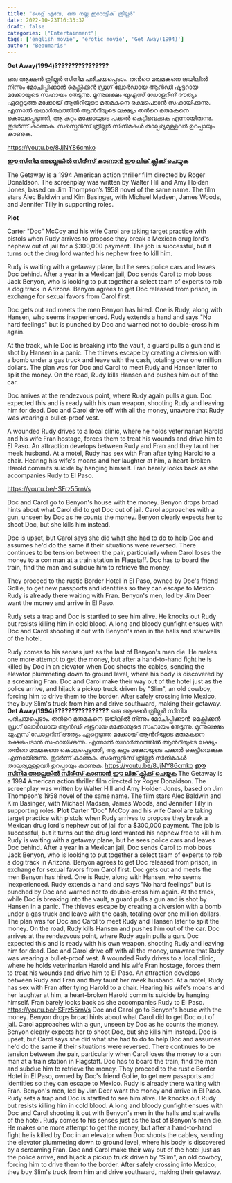 ```yaml
---
title: "ഗെറ്റ് എവേ, ഒരു നല്ല ഇറോട്ടിക് ത്രില്ലർ"
date: 2022-10-23T16:33:32
draft: false
categories: ["Entertainment"]
tags: ['english movie', 'erotic movie', 'Get Away(1994)']
author: "Beaumaris"
---
```


<strong>Get Away(1994)????????????????</strong>

ഒരു ആക്ഷൻ ത്രില്ലർ സിനിമ പരിചയപ്പെടാം. തൻറെ മരുമകനെ ജയിലിൽ നിന്നും മോചിപ്പിക്കാൻ മെക്സിക്കൻ ഡ്രഗ് ലോർഡായ ആൻഡി ഷൂട്ടറായ മക്കോയുടെ സഹായം തേടുന്നു. മൂന്നുലക്ഷം യുഎസ് ഡോളറിന് ദൗത്യം ഏറ്റെടുത്ത മക്കോയ് ആൻറിയുടെ മരുമകനെ രക്ഷപെടാൻ സഹായിക്കുന്നു. എന്നാൽ യഥാർത്ഥത്തിൽ ആൻറിയുടെ ലക്ഷ്യം തൻറെ മരുമകനെ കൊലപ്പെടുത്തി, ആ കുറ്റം മക്കോയുടെ പക്കൽ കെട്ടിവെക്കുക എന്നായിരുന്നു. തുടർന്ന് കാണുക. സസ്പെൻസ് ത്രില്ലർ സിനിമകൾ താല്പര്യമുള്ളവർ ഉറപ്പായും കാണുക.

https://youtu.be/8JjNY86cmko

<a href="https://t.me/cinemareviewsjsjks"><b>ഈ സിനിമ അല്ലെങ്കിൽ സീരീസ് കാണാൻ ഈ ലിങ്ക് ക്ലിക്ക് ചെയ്യുക</b></a>

The Getaway is a 1994 American action thriller film directed by Roger Donaldson. The screenplay was written by Walter Hill and Amy Holden Jones, based on Jim Thompson’s 1958 novel of the same name. The film stars Alec Baldwin and Kim Basinger, with Michael Madsen, James Woods, and Jennifer Tilly in supporting roles.

<strong>Plot</strong>

Carter "Doc" McCoy and his wife Carol are taking target practice with pistols when Rudy arrives to propose they break a Mexican drug lord's nephew out of jail for a $300,000 payment. The job is successful, but it turns out the drug lord wanted his nephew free to kill him.

Rudy is waiting with a getaway plane, but he sees police cars and leaves Doc behind. After a year in a Mexican jail, Doc sends Carol to mob boss Jack Benyon, who is looking to put together a select team of experts to rob a dog track in Arizona. Benyon agrees to get Doc released from prison, in exchange for sexual favors from Carol first.

Doc gets out and meets the men Benyon has hired. One is Rudy, along with Hansen, who seems inexperienced. Rudy extends a hand and says "No hard feelings" but is punched by Doc and warned not to double-cross him again.

At the track, while Doc is breaking into the vault, a guard pulls a gun and is shot by Hansen in a panic. The thieves escape by creating a diversion with a bomb under a gas truck and leave with the cash, totaling over one million dollars. The plan was for Doc and Carol to meet Rudy and Hansen later to split the money. On the road, Rudy kills Hansen and pushes him out of the car.

Doc arrives at the rendezvous point, where Rudy again pulls a gun. Doc expected this and is ready with his own weapon, shooting Rudy and leaving him for dead. Doc and Carol drive off with all the money, unaware that Rudy was wearing a bullet-proof vest.

A wounded Rudy drives to a local clinic, where he holds veterinarian Harold and his wife Fran hostage, forces them to treat his wounds and drive him to El Paso. An attraction develops between Rudy and Fran and they taunt her meek husband. At a motel, Rudy has sex with Fran after tying Harold to a chair. Hearing his wife's moans and her laughter at him, a heart-broken Harold commits suicide by hanging himself. Fran barely looks back as she accompanies Rudy to El Paso.

https://youtu.be/-SFrz55rnVs

Doc and Carol go to Benyon's house with the money. Benyon drops broad hints about what Carol did to get Doc out of jail. Carol approaches with a gun, unseen by Doc as he counts the money. Benyon clearly expects her to shoot Doc, but she kills him instead.

Doc is upset, but Carol says she did what she had to do to help Doc and assumes he'd do the same if their situations were reversed. There continues to be tension between the pair, particularly when Carol loses the money to a con man at a train station in Flagstaff. Doc has to board the train, find the man and subdue him to retrieve the money.

They proceed to the rustic Border Hotel in El Paso, owned by Doc's friend Gollie, to get new passports and identities so they can escape to Mexico. Rudy is already there waiting with Fran. Benyon's men, led by Jim Deer want the money and arrive in El Paso.

Rudy sets a trap and Doc is startled to see him alive. He knocks out Rudy but resists killing him in cold blood. A long and bloody gunfight ensues with Doc and Carol shooting it out with Benyon's men in the halls and stairwells of the hotel.

Rudy comes to his senses just as the last of Benyon's men die. He makes one more attempt to get the money, but after a hand-to-hand fight he is killed by Doc in an elevator when Doc shoots the cables, sending the elevator plummeting down to ground level, where his body is discovered by a screaming Fran. Doc and Carol make their way out of the hotel just as the police arrive, and hijack a pickup truck driven by "Slim", an old cowboy, forcing him to drive them to the border. After safely crossing into Mexico, they buy Slim's truck from him and drive southward, making their getaway.
**Get Away(1994)????????????????** ഒരു ആക്ഷൻ ത്രില്ലർ സിനിമ പരിചയപ്പെടാം. തൻറെ മരുമകനെ ജയിലിൽ നിന്നും മോചിപ്പിക്കാൻ മെക്സിക്കൻ ഡ്രഗ് ലോർഡായ ആൻഡി ഷൂട്ടറായ മക്കോയുടെ സഹായം തേടുന്നു. മൂന്നുലക്ഷം യുഎസ് ഡോളറിന് ദൗത്യം ഏറ്റെടുത്ത മക്കോയ് ആൻറിയുടെ മരുമകനെ രക്ഷപെടാൻ സഹായിക്കുന്നു. എന്നാൽ യഥാർത്ഥത്തിൽ ആൻറിയുടെ ലക്ഷ്യം തൻറെ മരുമകനെ കൊലപ്പെടുത്തി, ആ കുറ്റം മക്കോയുടെ പക്കൽ കെട്ടിവെക്കുക എന്നായിരുന്നു. തുടർന്ന് കാണുക. സസ്പെൻസ് ത്രില്ലർ സിനിമകൾ താല്പര്യമുള്ളവർ ഉറപ്പായും കാണുക. https://youtu.be/8JjNY86cmko [**ഈ സിനിമ അല്ലെങ്കിൽ സീരീസ് കാണാൻ ഈ ലിങ്ക് ക്ലിക്ക് ചെയ്യുക**](https://t.me/cinemareviewsjsjks) The Getaway is a 1994 American action thriller film directed by Roger Donaldson. The screenplay was written by Walter Hill and Amy Holden Jones, based on Jim Thompson’s 1958 novel of the same name. The film stars Alec Baldwin and Kim Basinger, with Michael Madsen, James Woods, and Jennifer Tilly in supporting roles. **Plot** Carter "Doc" McCoy and his wife Carol are taking target practice with pistols when Rudy arrives to propose they break a Mexican drug lord's nephew out of jail for a $300,000 payment. The job is successful, but it turns out the drug lord wanted his nephew free to kill him. Rudy is waiting with a getaway plane, but he sees police cars and leaves Doc behind. After a year in a Mexican jail, Doc sends Carol to mob boss Jack Benyon, who is looking to put together a select team of experts to rob a dog track in Arizona. Benyon agrees to get Doc released from prison, in exchange for sexual favors from Carol first. Doc gets out and meets the men Benyon has hired. One is Rudy, along with Hansen, who seems inexperienced. Rudy extends a hand and says "No hard feelings" but is punched by Doc and warned not to double-cross him again. At the track, while Doc is breaking into the vault, a guard pulls a gun and is shot by Hansen in a panic. The thieves escape by creating a diversion with a bomb under a gas truck and leave with the cash, totaling over one million dollars. The plan was for Doc and Carol to meet Rudy and Hansen later to split the money. On the road, Rudy kills Hansen and pushes him out of the car. Doc arrives at the rendezvous point, where Rudy again pulls a gun. Doc expected this and is ready with his own weapon, shooting Rudy and leaving him for dead. Doc and Carol drive off with all the money, unaware that Rudy was wearing a bullet-proof vest. A wounded Rudy drives to a local clinic, where he holds veterinarian Harold and his wife Fran hostage, forces them to treat his wounds and drive him to El Paso. An attraction develops between Rudy and Fran and they taunt her meek husband. At a motel, Rudy has sex with Fran after tying Harold to a chair. Hearing his wife's moans and her laughter at him, a heart-broken Harold commits suicide by hanging himself. Fran barely looks back as she accompanies Rudy to El Paso. https://youtu.be/-SFrz55rnVs Doc and Carol go to Benyon's house with the money. Benyon drops broad hints about what Carol did to get Doc out of jail. Carol approaches with a gun, unseen by Doc as he counts the money. Benyon clearly expects her to shoot Doc, but she kills him instead. Doc is upset, but Carol says she did what she had to do to help Doc and assumes he'd do the same if their situations were reversed. There continues to be tension between the pair, particularly when Carol loses the money to a con man at a train station in Flagstaff. Doc has to board the train, find the man and subdue him to retrieve the money. They proceed to the rustic Border Hotel in El Paso, owned by Doc's friend Gollie, to get new passports and identities so they can escape to Mexico. Rudy is already there waiting with Fran. Benyon's men, led by Jim Deer want the money and arrive in El Paso. Rudy sets a trap and Doc is startled to see him alive. He knocks out Rudy but resists killing him in cold blood. A long and bloody gunfight ensues with Doc and Carol shooting it out with Benyon's men in the halls and stairwells of the hotel. Rudy comes to his senses just as the last of Benyon's men die. He makes one more attempt to get the money, but after a hand-to-hand fight he is killed by Doc in an elevator when Doc shoots the cables, sending the elevator plummeting down to ground level, where his body is discovered by a screaming Fran. Doc and Carol make their way out of the hotel just as the police arrive, and hijack a pickup truck driven by "Slim", an old cowboy, forcing him to drive them to the border. After safely crossing into Mexico, they buy Slim's truck from him and drive southward, making their getaway.
